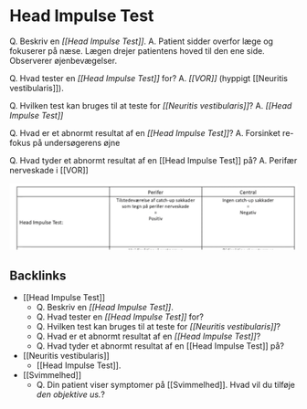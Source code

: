 # Head Impulse Test
Q. Beskriv en *[[Head Impulse Test]]*.
A. Patient sidder overfor læge og fokuserer på næse. Lægen drejer patientens hoved til den ene side. Observerer øjenbevægelser.

Q. Hvad tester en *[[Head Impulse Test]]* for?
A. *[[VOR]]* (hyppigt [[Neuritis vestibularis]]).

Q. Hvilken test kan bruges til at teste for *[[Neuritis vestibularis]]*?
A. *[[Head Impulse Test]]*

Q. Hvad er et abnormt resultat af en *[[Head Impulse Test]]*?
A. Forsinket re-fokus på undersøgerens øjne

Q. Hvad tyder et abnormt resultat af en [[Head Impulse Test]] på?
A. Perifær nerveskade i [[VOR]]

![](BearImages/79350E1F-0B47-4E4E-91FD-25EAC5DD3E40-86299-000133E2C8400D86/960BA331-040F-4F06-861A-F03CB0CF7DC6.png)


## Backlinks
* [[Head Impulse Test]]
	* Q. Beskriv en *[[Head Impulse Test]]*.
	* Q. Hvad tester en *[[Head Impulse Test]]* for?
	* Q. Hvilken test kan bruges til at teste for *[[Neuritis vestibularis]]*?
	* Q. Hvad er et abnormt resultat af en *[[Head Impulse Test]]*?
	* Q. Hvad tyder et abnormt resultat af en [[Head Impulse Test]] på?
* [[Neuritis vestibularis]]
	* [[Head Impulse Test]].
* [[Svimmelhed]]
	* Q. Din patient viser symptomer på [[Svimmelhed]]. Hvad vil du tilføje *den objektive us.*? 

<!-- #anki/deck/Medicine #anki/tag/med/Otolarynghology -->

<!-- {BearID:A94D9E3A-7385-40A8-99E0-F4BA582CF44B-65488-00007021FB5B6DA2} -->
